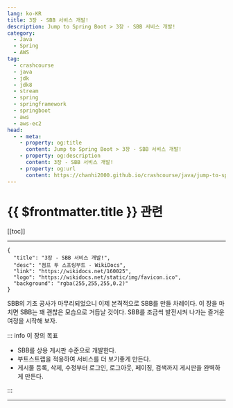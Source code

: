 ```yaml
---
lang: ko-KR
title: 3장 - SBB 서비스 개발!
description: Jump to Spring Boot > 3장 - SBB 서비스 개발!
category:
  - Java
  - Spring
  - AWS
tag: 
  - crashcourse
  - java
  - jdk
  - jdk8
  - stream
  - spring
  - springframework
  - springboot
  - aws
  - aws-ec2
head:
  - - meta:
    - property: og:title
      content: Jump to Spring Boot > 3장 - SBB 서비스 개발!
    - property: og:description
      content: 3장 - SBB 서비스 개발!
    - property: og:url
      content: https://chanhi2000.github.io/crashcourse/java/jump-to-spring-boot/03.html
---
```


# {{ $frontmatter.title }} 관련

[[toc]]

---

```component VPCard
{
  "title": "3장 - SBB 서비스 개발!",
  "desc": "점프 투 스프링부트 - WikiDocs",
  "link": "https://wikidocs.net/160025",
  "logo": "https://wikidocs.net/static/img/favicon.ico",
  "background": "rgba(255,255,255,0.2)"
}
```

SBB의 기초 공사가 마무리되었으니 이제 본격적으로 SBB를 만들 차례이다. 이 장을 마치면 SBB는 꽤 괜찮은 모습으로 거듭날 것이다. SBB를 조금씩 발전시켜 나가는 즐거운 여정을 시작해 보자.

::: info 이 장의 목표

- SBB를 상용 게시판 수준으로 개발한다.
- 부트스트랩을 적용하여 서비스를 더 보기좋게 만든다.
- 게시물 등록, 삭제, 수정부터 로그인, 로그아웃, 페이징, 검색까지 게시판을 완벽하게 만든다.

:::

---

<TagLinks />